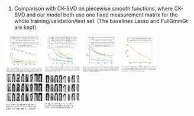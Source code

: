 1) Comparison with CK-SVD on piecewise smooth functions, where CK-SVD and our model both use one fixed measurement matrix for the whole training/validation/test set. (The baselines Lasso and FullGmmGt are kept)


<img src="figure1_fixed_measurement_matrix_for_all.png" width="100" height="100">

<img src="figure2_varying_measurement_matrices_for_ck_svd.png" width="100" height="100">

<img src="figure3_varying_measurement_matrices_for_all_mnist.png" width="100" height="100">

<img src="figure_4_performance_on_celebA.png" width="100" height="100">

<img src="figure_5_celebA_qualitative_M512.png" width="100" height="100">

<img src="figure_6_celebA_qualitative_M1024.png" width="100" height="100">
